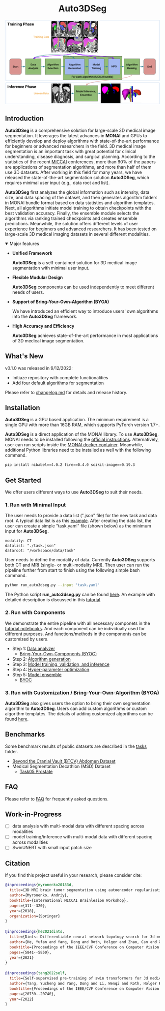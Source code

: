 <h1 align="center"> Auto3DSeg </h1>

<div align="center"> <img src="figures/workflow_v1.png" width="800"/> </div>

## Introduction

**Auto3DSeg** is a comprehensive solution for large-scale 3D medical image segmentation. It leverages the latest advances in **MONAI** and GPUs to efficiently develop and deploy algorithms with state-of-the-art performance for beginners or advanced researchers in the field. 3D medical image segmentation is an important task with great potential for clinical understanding, disease diagnosis, and surgical planning. According to the statistics of the recent [MICCAI](http://www.miccai.org/) conferences, more than 60% of the papers are applications of segmentation algorithms, and more than half of them use 3D datasets. After working in this field for many years, we have released the state-of-the-art segmentation solution **Auto3DSeg**, which requires minimal user input (e.g., data root and list).

**Auto3DSeg** first analyzes the global information such as intensity, data size, and data spacing of the dataset, and then generates algorithm folders in MONAI bundle format based on data statistics and algorithm templates. Next, all algorithms initiate model training to obtain checkpoints with the best validation accuracy. Finally, the ensemble module selects the algorithms via ranking trained checkpoints and creates ensemble predictions. Meanwhile, the solution offers different levels of user experience for beginners and advanced researchers. It has been tested on large-scale 3D medical imaging datasets in several different modalities.

<details open>
<summary>Major features</summary>

- **Unified Framework**

  **Auto3DSeg** is a self-contained solution for 3D medical image segmentation with minimal user input.

- **Flexible Modular Design**

  **Auto3DSeg** components can be used independently to meet different needs of users.

- **Support of Bring-Your-Own-Algorithm (BYOA)**

  We have introduced an efficient way to introduce users' own algorithms into the **Auto3DSeg** framework.

- **High Accuracy and Efficiency**

  **Auto3DSeg** achieves state-of-the-art performance in most applications of 3D medical image segmentation.

</details>

## What's New

v0.1.0 was released in 9/12/2022:

- Initiaze repository with complete functionalities
- Add four default algorithms for segmentation

Please refer to [changelog.md](docs/changelog.md) for details and release history.

## Installation

**Auto3DSeg** is a GPU based application. The minimum requirement is a single GPU with more than 16GB RAM, which supports PyTorch version 1.7+.

**Auto3DSeg** is a direct application of the MONAI library. To use **Auto3DSeg**, MONAI needs to be installed following the [official instructions](https://docs.monai.io/en/stable/installation.html). Alternatively, user can run scripts inside the [MONAI docker container](https://hub.docker.com/r/projectmonai/monai). Meanwhile, additional Python libraries need to be installed as well with the following command.

```bash
pip install nibabel==4.0.2 fire==0.4.0 scikit-image==0.19.3
```

## Get Started

We offer users different ways to use **Auto3DSeg** to suit their needs.

### 1. Run with Minimal Input

The user needs to provide a data list (".json" file) for the new task and data root. A typical data list is as this [example](tasks/msd/Task05_Prostate/msd_task05_prostate_folds.json). After creating the data list, the user can create a simple "task.yaml" file (shown below) as the minimum input for **Auto3DSeg**.

```
modality: CT
datalist: "./task.json"
dataroot: "/workspace/data/task"
```

User needs to define the modality of data. Currently **Auto3DSeg** supports both CT and MRI (single- or multi-modality MRI). Then user can run the pipeline further from start to finish using the following simple bash command.

```bash
python run_auto3dseg.py --input "task.yaml"
```

The Python script **run_auto3dseg.py** can be found [here](scripts/run_auto3dseg.py). An example with detailed description is discussed in this [tutorial](docs/run_with_minimal_input.md).

### 2. Run with Components

We demonstrate the entire pipeline with all necessary componets in the [tutorial notebooks](notebooks/pipeline.ipynb). And each component can be individually used for different purposes. And functions/methods in the components can be customized by users.

- Step 1: [Data analyzer](notebooks/data_analyzer.ipynb)
	- [Bring-Your-Own-Components (BYOC)](notebooks/data_analyzer_byoc.ipynb)
- Step 2: [Algorithm generation](docs/algorithm_generation.md)
- Step 3: [Model training, validation, and inference](docs/bundle.md)
- Step 4: [Hyper-parameter optimization](docs/hpo.md)
- Step 5: [Model ensemble](docs/ensemble.md)
	- [BYOC](docs/ensemble_byoc.md)

### 3. Run with Customization / Bring-Your-Own-Algorithm (BYOA)

**Auto3DSeg** also gives users the option to bring their own segmentation algorithm to **Auto3DSeg**. Users can add custom algorithms or custom algorithm templates. The details of adding customized algorithms can be found [here](docs/bring_your_own_algorithm.md).

## Benchmarks

Some benchmark results of public datasets are described in the [tasks](tasks) folder.

- [Beyond the Cranial Vault (BTCV) Abdomen Dataset](tasks/btcv)
- Medical Segmentation Decathlon (MSD) Dataset
	- [Task05 Prostate](tasks/msd/Task05_Prostate)

## FAQ

Please refer to [FAQ](docs/faq.md) for frequently asked questions.

## Work-in-Progress

- [ ] data analysis with multi-modal data with different spacing across modalities
- [ ] model training/inference with multi-modal data with different spacing across modalities
- [ ] SwinUNERT with small input patch size

## Citation

If you find this project useful in your research, please consider cite:

```bibtex
@inproceedings{myronenko20183d,
  title={3D MRI brain tumor segmentation using autoencoder regularization},
  author={Myronenko, Andriy},
  booktitle={International MICCAI Brainlesion Workshop},
  pages={311--320},
  year={2018},
  organization={Springer}
}

@inproceedings{he2021dints,
  title={Dints: Differentiable neural network topology search for 3d medical image segmentation},
  author={He, Yufan and Yang, Dong and Roth, Holger and Zhao, Can and Xu, Daguang},
  booktitle={Proceedings of the IEEE/CVF Conference on Computer Vision and Pattern Recognition},
  pages={5841--5850},
  year={2021}
}

@inproceedings{tang2022self,
  title={Self-supervised pre-training of swin transformers for 3d medical image analysis},
  author={Tang, Yucheng and Yang, Dong and Li, Wenqi and Roth, Holger R and Landman, Bennett and Xu, Daguang and Nath, Vishwesh and Hatamizadeh, Ali},
  booktitle={Proceedings of the IEEE/CVF Conference on Computer Vision and Pattern Recognition},
  pages={20730--20740},
  year={2022}
}
```
